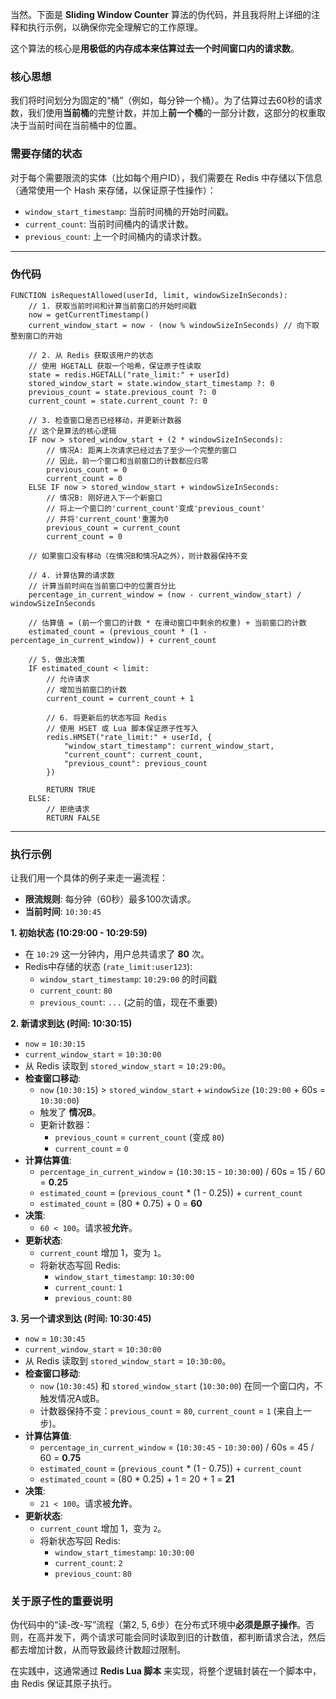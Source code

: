 当然。下面是 **Sliding Window Counter** 算法的伪代码，并且我将附上详细的注释和执行示例，以确保你完全理解它的工作原理。

这个算法的核心是**用极低的内存成本来估算过去一个时间窗口内的请求数**。

### 核心思想

我们将时间划分为固定的“桶”（例如，每分钟一个桶）。为了估算过去60秒的请求数，我们使用**当前桶**的完整计数，并加上**前一个桶**的一部分计数，这部分的权重取决于当前时间在当前桶中的位置。

### 需要存储的状态

对于每个需要限流的实体（比如每个用户ID），我们需要在 Redis 中存储以下信息（通常使用一个 Hash 来存储，以保证原子性操作）：

*   `window_start_timestamp`: 当前时间桶的开始时间戳。
*   `current_count`: 当前时间桶内的请求计数。
*   `previous_count`: 上一个时间桶内的请求计数。

---

### 伪代码

```
FUNCTION isRequestAllowed(userId, limit, windowSizeInSeconds):
    // 1. 获取当前时间和计算当前窗口的开始时间戳
    now = getCurrentTimestamp()
    current_window_start = now - (now % windowSizeInSeconds) // 向下取整到窗口的开始

    // 2. 从 Redis 获取该用户的状态
    // 使用 HGETALL 获取一个哈希，保证原子性读取
    state = redis.HGETALL("rate_limit:" + userId)
    stored_window_start = state.window_start_timestamp ?: 0
    previous_count = state.previous_count ?: 0
    current_count = state.current_count ?: 0

    // 3. 检查窗口是否已经移动，并更新计数器
    // 这个是算法的核心逻辑
    IF now > stored_window_start + (2 * windowSizeInSeconds):
        // 情况A: 距离上次请求已经过去了至少一个完整的窗口
        // 因此，前一个窗口和当前窗口的计数都应归零
        previous_count = 0
        current_count = 0
    ELSE IF now > stored_window_start + windowSizeInSeconds:
        // 情况B: 刚好进入下一个新窗口
        // 将上一个窗口的'current_count'变成'previous_count'
        // 并将'current_count'重置为0
        previous_count = current_count
        current_count = 0
    
    // 如果窗口没有移动（在情况B和情况A之外），则计数器保持不变

    // 4. 计算估算的请求数
    // 计算当前时间在当前窗口中的位置百分比
    percentage_in_current_window = (now - current_window_start) / windowSizeInSeconds
    
    // 估算值 = (前一个窗口的计数 * 在滑动窗口中剩余的权重) + 当前窗口的计数
    estimated_count = (previous_count * (1 - percentage_in_current_window)) + current_count

    // 5. 做出决策
    IF estimated_count < limit:
        // 允许请求
        // 增加当前窗口的计数
        current_count = current_count + 1

        // 6. 将更新后的状态写回 Redis
        // 使用 HSET 或 Lua 脚本保证原子性写入
        redis.HMSET("rate_limit:" + userId, {
            "window_start_timestamp": current_window_start,
            "current_count": current_count,
            "previous_count": previous_count
        })
        
        RETURN TRUE
    ELSE:
        // 拒绝请求
        RETURN FALSE
```

---

### 执行示例

让我们用一个具体的例子来走一遍流程：

*   **限流规则**: 每分钟（60秒）最多100次请求。
*   **当前时间**: `10:30:45`

**1. 初始状态 (10:29:00 - 10:29:59)**
*   在 `10:29` 这一分钟内，用户总共请求了 **80** 次。
*   Redis中存储的状态 (`rate_limit:user123`):
    *   `window_start_timestamp`: `10:29:00` 的时间戳
    *   `current_count`: `80`
    *   `previous_count`: `...` (之前的值，现在不重要)

**2. 新请求到达 (时间: 10:30:15)**
*   `now` = `10:30:15`
*   `current_window_start` = `10:30:00`
*   从 Redis 读取到 `stored_window_start` = `10:29:00`。
*   **检查窗口移动**:
    *   `now` (`10:30:15`) > `stored_window_start` + `windowSize` (`10:29:00` + 60s = `10:30:00`)
    *   触发了 **情况B**。
    *   更新计数器：
        *   `previous_count` = `current_count` (变成 `80`)
        *   `current_count` = `0`
*   **计算估算值**:
    *   `percentage_in_current_window` = (`10:30:15` - `10:30:00`) / 60s = 15 / 60 = **0.25**
    *   `estimated_count` = (`previous_count` * (1 - 0.25)) + `current_count`
    *   `estimated_count` = (80 * 0.75) + 0 = **60**
*   **决策**:
    *   `60 < 100`。请求被**允许**。
*   **更新状态**:
    *   `current_count` 增加 1，变为 `1`。
    *   将新状态写回 Redis:
        *   `window_start_timestamp`: `10:30:00`
        *   `current_count`: `1`
        *   `previous_count`: `80`

**3. 另一个请求到达 (时间: 10:30:45)**
*   `now` = `10:30:45`
*   `current_window_start` = `10:30:00`
*   从 Redis 读取到 `stored_window_start` = `10:30:00`。
*   **检查窗口移动**:
    *   `now` (`10:30:45`) 和 `stored_window_start` (`10:30:00`) 在同一个窗口内，不触发情况A或B。
    *   计数器保持不变：`previous_count` = `80`, `current_count` = `1` (来自上一步)。
*   **计算估算值**:
    *   `percentage_in_current_window` = (`10:30:45` - `10:30:00`) / 60s = 45 / 60 = **0.75**
    *   `estimated_count` = (`previous_count` * (1 - 0.75)) + `current_count`
    *   `estimated_count` = (80 * 0.25) + 1 = 20 + 1 = **21**
*   **决策**:
    *   `21 < 100`。请求被**允许**。
*   **更新状态**:
    *   `current_count` 增加 1，变为 `2`。
    *   将新状态写回 Redis:
        *   `window_start_timestamp`: `10:30:00`
        *   `current_count`: `2`
        *   `previous_count`: `80`

### 关于原子性的重要说明

伪代码中的“读-改-写”流程（第2, 5, 6步）在分布式环境中**必须是原子操作**。否则，在高并发下，两个请求可能会同时读取到旧的计数值，都判断请求合法，然后都去增加计数，从而导致最终计数超过限制。

在实践中，这通常通过 **Redis Lua 脚本** 来实现，将整个逻辑封装在一个脚本中，由 Redis 保证其原子执行。